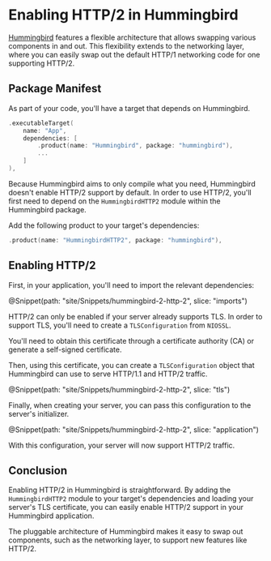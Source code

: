 # Enabling HTTP/2 in Hummingbird

[Hummingbird](https://hummingbird.codes) features a flexible architecture that allows swapping various components in and out. This flexibility extends to the networking layer, where you can easily swap out the default HTTP/1 networking code for one supporting HTTP/2.

## Package Manifest

As part of your code, you'll have a target that depends on Hummingbird.

```swift
.executableTarget(
    name: "App",
    dependencies: [
        .product(name: "Hummingbird", package: "hummingbird"),
        ...
    ]
),
```

Because Hummingbird aims to only compile what you need, Hummingbird doesn't enable HTTP/2 support by default. In order to use HTTP/2, you'll first need to depend on the `HummingbirdHTTP2` module within the Hummingbird package.

Add the following product to your target's dependencies:

```swift
.product(name: "HummingbirdHTTP2", package: "hummingbird"),
```

## Enabling HTTP/2

First, in your application, you'll need to import the relevant dependencies:

@Snippet(path: "site/Snippets/hummingbird-2-http-2", slice: "imports")

HTTP/2 can only be enabled if your server already supports TLS. In order to support TLS, you'll need to create a ``TLSConfiguration`` from ``NIOSSL``.

You'll need to obtain this certificate through a certificate authority (CA) or generate a self-signed certificate.

Then, using this certificate, you can create a ``TLSConfiguration`` object that Hummingbird can use to serve HTTP/1.1 and HTTP/2 traffic.

@Snippet(path: "site/Snippets/hummingbird-2-http-2", slice: "tls")

Finally, when creating your server, you can pass this configuration to the server's initializer.

@Snippet(path: "site/Snippets/hummingbird-2-http-2", slice: "application")

With this configuration, your server will now support HTTP/2 traffic.

## Conclusion

Enabling HTTP/2 in Hummingbird is straightforward. By adding the `HummingbirdHTTP2` module to your target's dependencies and loading your server's TLS certificate, you can easily enable HTTP/2 support in your Hummingbird application.

The pluggable architecture of Hummingbird makes it easy to swap out components, such as the networking layer, to support new features like HTTP/2.
